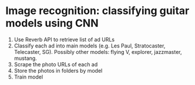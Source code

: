 # Image recognition: classifying guitar models using CNN

1. Use Reverb API to retrieve list of ad URLs
2. Classify each ad into main models (e.g. Les Paul, Stratocaster, Telecaster, SG). Possibly other models: flying V, explorer, jazzmaster, mustang. 
3. Scrape the photo URLs of each ad
4. Store the photos in folders by model
5. Train model